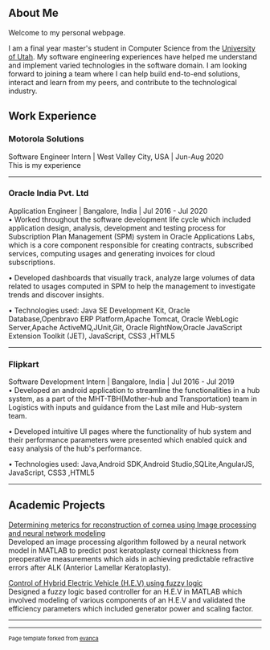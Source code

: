 ## About Me

Welcome to my personal webpage.

I am a final year master's student in Computer Science from the <a href="https://www.cs.utah.edu/">University of Utah</a>. My software engineering experiences have helped me understand and implement varied technologies in the software domain. I am looking forward to joining a team where I can help build end-to-end solutions, interact and learn from my peers, and contribute to the technological industry.

## Work Experience

### Motorola Solutions
Software Engineer Intern | West Valley City, USA | Jun-Aug 2020
<br>
This is my experience

---
### Oracle India Pvt. Ltd
Application Engineer | Bangalore, India | Jul 2016 - Jul 2020
<br>
• Worked throughout the software development life cycle which included application design, analysis, development and testing process for Subscription Plan Management (SPM) system in Oracle Applications Labs, which is a core component responsible for creating contracts, subscribed services, computing usages and generating invoices for cloud subscriptions.

• Developed dashboards that visually track, analyze large volumes of data related to usages computed in SPM to help the management to investigate trends and discover insights.

• Technologies used: Java SE Development Kit, Oracle Database,Openbravo ERP Platform,Apache Tomcat, Oracle WebLogic Server,Apache ActiveMQ,JUnit,Git, Oracle RightNow,Oracle JavaScript Extension Toolkit (JET), JavaScript, CSS3 ,HTML5

---
### Flipkart 
Software Development Intern | Bangalore, India | Jul 2016 - Jul 2019
<br>
• Developed an android application to streamline the functionalities in a hub system, as a part of the MHT-TBH(Mother-hub and Transportation) team in Logistics with inputs and guidance from the Last mile and Hub-system team.

• Developed intuitive UI pages where the functionality of hub system and their performance parameters were presented which enabled quick and easy analysis of the hub's performance.

• Technologies used: Java,Android SDK,Android Studio,SQLite,AngularJS, JavaScript, CSS3 ,HTML5

---

## Academic Projects

[Determining meterics for reconstruction of cornea using Image processing and neural network modeling](https://github.com/github4ak/image-processing-cornea)
<br>
Developed an image processing algorithm followed by a neural network model in MATLAB to predict post keratoplasty corneal thickness from preoperative measurements which aids in achieving predictable refractive errors after ALK (Anterior Lamellar Keratoplasty).
<br>

[Control of Hybrid Electric Vehicle (H.E.V) using fuzzy logic](https://github.com/github4ak/fuzzy-logic-HEV-controller)
<br>
Designed a fuzzy logic based controller for an H.E.V in MATLAB which involved modeling of various components of an H.E.V and validated the efficiency parameters which included generator power and scaling factor.
<br>

---




---
<p style="font-size:11px">Page template forked from <a href="https://github.com/evanca/quick-portfolio">evanca</a></p>
<!-- Remove above link if you don't want to attibute -->
